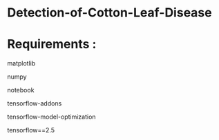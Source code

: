 # Detection-of-Cotton-Leaf-Disease 

# Requirements : 

matplotlib

numpy

notebook

tensorflow-addons

tensorflow-model-optimization

tensorflow==2.5
